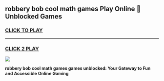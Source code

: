 
## robbery bob cool math games Play Online 👋 Unblocked Games
<h3>
<a href="https://news.freeplayer.one?title=robbery_bob_cool_math_games&ref=17CMG">CLICK TO PLAY</a></h3>
<hr>

<h3>
<a href="https://news.freeplayer.one?title=robbery_bob_cool_math_games&ref=17CMG">CLICK 2 PLAY</a>
  
</h3>

<a href="https://news.freeplayer.one?title=robbery_bob_cool_math_games&ref=17CMG/"><img src="https://clearcache.store/games.png"></a>


**robbery bob cool math games games unblocked: Your Gateway to Fun and Accessible Online Gaming**
